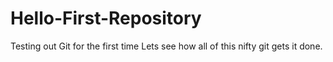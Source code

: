 # Hello-First-Repository
Testing out Git for the first time
Lets see how all of this nifty git gets it done.
